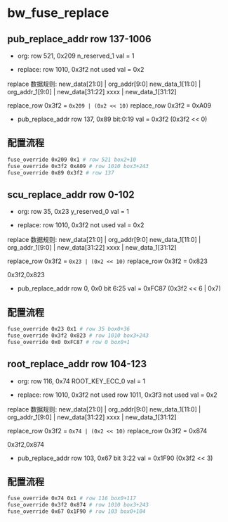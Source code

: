 # bw_fuse_replace

## pub_replace_addr row 137-1006
- org:
row 521, 0x209 n_reserved_1
val = 1

- replace:
row 1010, 0x3f2 not used
val = 0x2

replace 数据规则:
new_data[21:0] | org_addr[9:0]
new_data_1[11:0] | org_addr_1[9:0] | new_data[31:22]
xxxx | new_data_1[31:12]

replace_row 0x3f2 = `0x209 | (0x2 << 10)`
replace_row 0x3f2 = 0xA09

- pub_replace_addr
row 137, 0x89 bit:0:19
val = 0x3f2 (0x3f2 << 0)

## 配置流程

```bash
fuse_override 0x209 0x1 # row 521 box2+10
fuse_override 0x3f2 0xA09 # row 1010 box3+243
fuse_override 0x89 0x3f2 # row 137
```

## scu_replace_addr row 0-102
- org:
row 35, 0x23 y_reserved_0
val = 1

- replace:
row 1010, 0x3f2 not used
val = 0x2

replace 数据规则:
new_data[21:0] | org_addr[9:0]
new_data_1[11:0] | org_addr_1[9:0] | new_data[31:22]
xxxx | new_data_1[31:12]

replace_row 0x3f2 = `0x23 | (0x2 << 10)`
replace_row 0x3f2 = 0x823

0x3f2,0x823

- pub_replace_addr
row 0, 0x0  bit 6:25
val = 0xFC87 (0x3f2 << 6 | 0x7)

## 配置流程

```bash
fuse_override 0x23 0x1 # row 35 box0+36
fuse_override 0x3f2 0x823 # row 1010 box3+243
fuse_override 0x0 0xFC87 # row 0 box0+1
```

## root_replace_addr row 104-123
- org:
row 116, 0x74 ROOT_KEY_ECC_0
val = 1

- replace:
row 1010, 0x3f2 not used
row 1011, 0x3f3 not used
val = 0x2

replace 数据规则:
new_data[21:0] | org_addr[9:0]
new_data_1[11:0] | org_addr_1[9:0] | new_data[31:22]
xxxx | new_data_1[31:12]

replace_row 0x3f2 = `0x74 | (0x2 << 10)`
replace_row 0x3f2 = 0x874

0x3f2,0x874

- pub_replace_addr
row 103, 0x67  bit 3:22
val = 0x1F90 (0x3f2 << 3)

## 配置流程

```bash
fuse_override 0x74 0x1 # row 116 box0+117
fuse_override 0x3f2 0x874 # row 1010 box3+243
fuse_override 0x67 0x1F90 # row 103 box0+104
```
